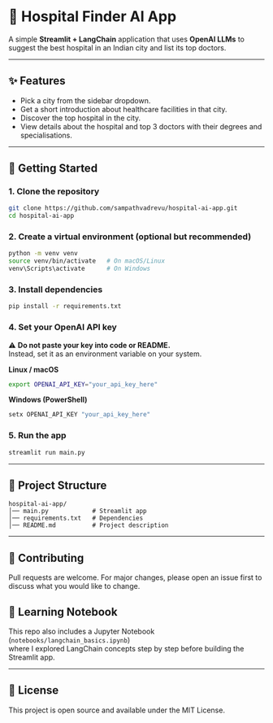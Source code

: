 # 🏥 Hospital Finder AI App

A simple **Streamlit + LangChain** application that uses **OpenAI LLMs** to suggest the best hospital in an Indian city and list its top doctors.

---

## ✨ Features
- Pick a city from the sidebar dropdown.
- Get a short introduction about healthcare facilities in that city.
- Discover the top hospital in the city.
- View details about the hospital and top 3 doctors with their degrees and specialisations.

---

## 🚀 Getting Started

### 1. Clone the repository
```bash
git clone https://github.com/sampathvadrevu/hospital-ai-app.git
cd hospital-ai-app
```

### 2. Create a virtual environment (optional but recommended)
```bash
python -m venv venv
source venv/bin/activate   # On macOS/Linux
venv\Scripts\activate      # On Windows
```

### 3. Install dependencies
```bash
pip install -r requirements.txt
```

### 4. Set your OpenAI API key
⚠️ **Do not paste your key into code or README.**  
Instead, set it as an environment variable on your system.

**Linux / macOS**
```bash
export OPENAI_API_KEY="your_api_key_here"
```

**Windows (PowerShell)**
```bash
setx OPENAI_API_KEY "your_api_key_here"
```

### 5. Run the app
```bash
streamlit run main.py
```

---

## 📂 Project Structure
```
hospital-ai-app/
│── main.py            # Streamlit app
│── requirements.txt   # Dependencies
│── README.md          # Project description
```

---

## 🤝 Contributing
Pull requests are welcome. For major changes, please open an issue first to discuss what you would like to change.

## 📒 Learning Notebook
This repo also includes a Jupyter Notebook (`notebooks/langchain_basics.ipynb`)  
where I explored LangChain concepts step by step before building the Streamlit app.

---

## 📜 License
This project is open source and available under the MIT License.
